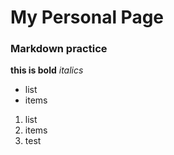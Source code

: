 # My Personal Page

### Markdown practice
__this is bold__
_italics_

- list
- items

1. list
2. items
3. test
